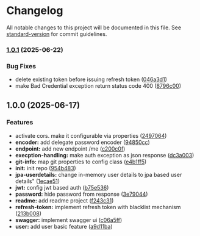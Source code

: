 # Changelog

All notable changes to this project will be documented in this file. See [standard-version](https://github.com/conventional-changelog/standard-version) for commit guidelines.

### [1.0.1](https://github.com/andriawan/springboot-best-practice/compare/v1.0.0...v1.0.1) (2025-06-22)


### Bug Fixes

* delete existing token before issuing refresh token ([046a3d1](https://github.com/andriawan/springboot-best-practice/commit/046a3d1792645c6d4438194df804a8a8b734f1b3))
* make Bad Credential exception return status code 400 ([8796c00](https://github.com/andriawan/springboot-best-practice/commit/8796c00bd8d289a70c9b7dd6032d3ff9b6d8f412))

## 1.0.0 (2025-06-17)


### Features

* activate cors. make it configurable via properties ([2497064](https://github.com/andriawan/springboot-best-practice/commit/249706431972230423cc9e10449be53a8c06cdf6))
* **encoder:** add delegate password encoder ([94850cc](https://github.com/andriawan/springboot-best-practice/commit/94850cc1fe11bd2350abc74ced90219a38d81a29))
* **endpoint:** add new endpoint /me ([c200c0f](https://github.com/andriawan/springboot-best-practice/commit/c200c0fc8c73e0bff26c6b7026acd1fc630fd838))
* **execption-handling:** make auth exception as json response ([dc3a003](https://github.com/andriawan/springboot-best-practice/commit/dc3a003a46f909d810f332cd6578590781246f54))
* **git-info:** map git properties to config class ([e4b1ff5](https://github.com/andriawan/springboot-best-practice/commit/e4b1ff5e925df1faf674a8483ec539e529022202))
* **init:** init repo ([954b483](https://github.com/andriawan/springboot-best-practice/commit/954b48315d62d54b2b4c11786acb1ccc48e58174))
* **jpa-userdetails:** change in-memory user details to jpa based user details" ([1ecae51](https://github.com/andriawan/springboot-best-practice/commit/1ecae511cb70194247f6a50631794bb18a6bafab))
* **jwt:** config jwt based auth ([b75e536](https://github.com/andriawan/springboot-best-practice/commit/b75e5368c4102fbaff08c0b2e8efa4aa985ea1fa))
* **password:** hide password from response ([3e79044](https://github.com/andriawan/springboot-best-practice/commit/3e79044b17ba05ed0576ee75a5e2bb8a8a6d78e6))
* **readme:** add readme project ([f243c31](https://github.com/andriawan/springboot-best-practice/commit/f243c317b0828e81ac7009413f2375e3b17d2c54))
* **refresh-token:** implement refresh token with blacklist mechanism ([213b008](https://github.com/andriawan/springboot-best-practice/commit/213b008396529cf08574a6c6f23614f8af98237c))
* **swagger:** implement swagger ui ([c06a5ff](https://github.com/andriawan/springboot-best-practice/commit/c06a5ff73b7cba2c97438ce4f8edbef952203510))
* **user:** add user basic feature ([a9d11ba](https://github.com/andriawan/springboot-best-practice/commit/a9d11ba3318e8658f3d51b85528543f72ec20de9))
